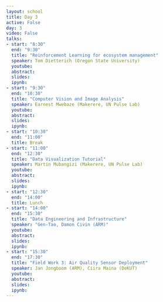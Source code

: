 ```yaml
---
layout: school
title: Day 3
active: False
day: 3
video: False
talks:
- start: "8:30"
  end: "9:30"
  title: "Reinforcement Learning for ecosystem management"
  speaker: Tom Dietterich (Oregon State University)
  youtube:
  abstract:
  slides:
  ipynb:
- start: "9:30"
  end: "10:30"
  title: "Computer Vision and Image Analysis"
  speaker: Earnest Mwebaze (Makerere, UN Pulse Lab)
  youtube:
  abstract:
  slides:
  ipynb:
- start: "10:30"
  end: "11:00"
  title: Break
- start: "11:00"
  end: "12:30"
  title: "Data Visualization Tutorial"
  speaker: Martin Mubangizi (Makerere, UN Pulse Lab)
  youtube:
  abstract:
  slides:
  ipynb:
- start: "12:30"
  end: "14:00"
  title: Lunch
- start: "14:00"
  end: "15:30"
  title: "Data Engineering and Infrastructure"
  speaker: "Gen-Tao, Damon Civin (ARM)"
  youtube:
  abstract:
  slides:
  ipynb:
- start: "15:30"
  end: "17:30"
  title: "Field Work 3: Air Quality Sensor Deployment"
  speaker: Jan Jongboom (ARM), Ciira Maina (DeKUT)
  youtube:
  abstract:
  slides:
  ipynb:
---
```


<!-- <h4> Summer School Day 3 </h4> -->
